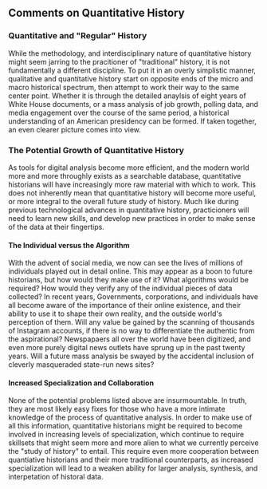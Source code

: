 ## Comments on Quantitative History
### Quantitative and "Regular" History
While the methodology, and interdisciplinary nature of quantitative history might seem jarring to the pracitioner of "traditional" history, it is not fundamentally a different discipline.  To put it in an overly simplistic manner, qualitative and quantitative history start on opposite ends of the micro and macro historical spectrum, then attempt to work their way to the same center point.  Whether it is through the detailed anaylsis of eight years of White House documents, or a mass analysis of job growth, polling data, and media engagement over the course of the same period, a historical understanding of an American presidency can be formed. If taken together, an even clearer picture comes into view.  

### The Potential Growth of Quantitative History
As tools for digital analysis become more efficient, and the modern world more and more throughly exists as a searchable database, quantitative historians will have increasingly more raw material with which to work.  This does not inherently mean that quantitative history will become more useful, or more integral to the overall future study of history.  Much like during previous technological advances in quantitative history, practicioners will need to learn new skills, and develop new practices in order to make sense of the data at their fingertips. 
#### The Individual versus the Algorithm
With the advent of social media, we now can see the lives of millions of individuals played out in detail online.  This may appear as a boon to future historians, but how would they make use of it?  What algorithms would be required?  How would they verify any of the individual pieces of data collected?  In recent years, Governments, corporations, and individuals have all become aware of the importance of their online existence, and their ability to use it to shape their own reality, and the outside world's perception of them.  Will any value be gained by the scanning of thousands of Instagram accounts, if there is no way to differentiate the authentic from the aspirational?  Newspapaers all over the world have been digitized, and even more purely digital news outlets have sprung up in the past twenty years.  Will a future mass analysis be swayed by the accidental inclusion of cleverly masqueraded state-run news sites?

#### Increased Specialization and Collaboration
None of the potential problems listed above are insurmountable.  In truth, they are most likely easy fixes for those who have a more intimate knowledge of the process of quantitative analysis.  In order to make use of all this information, quantitative historians might be required to become involved in increasing levels of specialization, which continue to require skillsets that might seem more and more alien to what we currently perceive the "study of history" to entail.  This require even more cooperation between quantiative historians and their more traditional counterparts, as increased specialization will lead to a weaken ability for larger analysis, synthesis, and interpetation of historal data.
